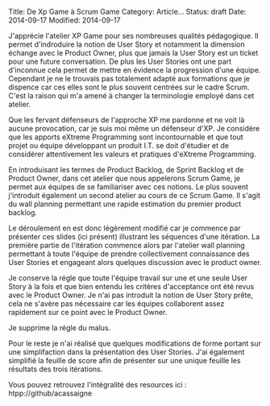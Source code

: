 Title: De Xp Game à Scrum Game
Category: Article...
Status: draft
Date: 2014-09-17
Modified: 2014-09-17

J'apprécie l'atelier XP Game pour ses nombreuses qualités pédagogique. Il
permet d'indroduire la notion de User Story et notamment la dimension échange
avec le Product Owner, plus que jamais la User Story est un ticket pour une
future conversation. De plus les User Stories ont une part d'inconnue cela
permet de mettre en évidence la progression d'une équipe. Cependant je ne le
trouvais pas totalement adapté aux formations que je dispence car ces
elles sont le plus souvent centrées sur le cadre Scrum. C'est la raison
qui m'a amené à changer la terminologie employé dans cet atelier.

Que les fervant défenseurs de l'approche XP me pardonne et ne voit là aucune
provocation, car je suis moi même un défenseur d'XP. Je considére que les
apports eXtreme Programming sont incontournable et que tout projet ou équipe
développant un produit I.T. se doit d'étudier et de considérer attentivement les
valeurs et pratiques d'eXtreme Programming.

En introduisant les termes de Product Backlog, de Sprint Backlog et de Product
Owner, dans cet atelier que nous appelerons Scrum Game, je permet aux
équipes de se familiariser avec ces notions. Le plus souvent j'introduit
également un second atelier au cours de ce Scrum Game. Il s'agit du wall
planning permettant une rapide estimation du premier product backlog.

Le déroulement en est donc légèrement modifié car je commence par présenter
ces slides (ici présent) illustrant les séquences d'une itération. La première
partie de l'itération commence alors par l'atelier wall planning permettant à
toute l'équipe de prendre collectivement connaissance des User Stories et
engageant alors quelques discussion avec le product owner.

Je conserve la régle que toute l'équipe travail sur une et une seule User
Story à la fois et que bien entendu les critères d'acceptance ont été revus
avec le Product Owner. Je n'ai pas introduit la notion de User Story prête,
cela ne s'avère pas nécessaire car les équipes collaborent assez rapidement
sur ce point avec le Product Owner.

Je supprime la régle du malus. 

Pour le reste je n'ai réalisé que quelques modifications de forme portant sur
une simplifaction dans la présentation des User Stories. J'ai également
simplifié la feuille de score afin de présenter sur une unique feuille les
résultats des trois itérations.

Vous pouvez retrouvez l'intégralité des resources ici : htpp://github/acassaigne
